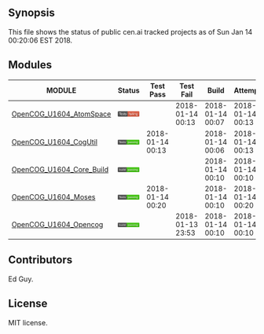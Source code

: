 
## Synopsis

This file shows the status of public cen.ai tracked projects as of Sun Jan 14 00:20:06 EST 2018.

## Modules 

| MODULE | Status | Test Pass | Test Fail| Build | Attempt|
| --- | --- | --- | --- | ---  | --- |
| [OpenCOG_U1604_AtomSpace](jobs/OpenCOG_U1604_AtomSpace.log) | ![Status](/images/TESTFAIL.svg) |  | 2018-01-14 00:13 | 2018-01-14 00:07  | 2018-01-14 00:13 |
| [OpenCOG_U1604_CogUtil](jobs/OpenCOG_U1604_CogUtil.log) | ![Status](/images/TESTPASS.svg) | 2018-01-14 00:13 |  | 2018-01-14 00:06  | 2018-01-14 00:13 |
| [OpenCOG_U1604_Core_Build](jobs/OpenCOG_U1604_Core_Build.log) | ![Status](/images/BUILDPASS.svg) |  |  | 2018-01-14 00:10  | 2018-01-14 00:10 |
| [OpenCOG_U1604_Moses](jobs/OpenCOG_U1604_Moses.log) | ![Status](/images/TESTPASS.svg) | 2018-01-14 00:20 |  | 2018-01-14 00:10  | 2018-01-14 00:20 |
| [OpenCOG_U1604_Opencog](jobs/OpenCOG_U1604_Opencog.log) | ![Status](/images/BUILDPASS.svg) |  | 2018-01-13 23:53 | 2018-01-14 00:10  | 2018-01-14 00:10 |

## Contributors

Ed Guy.

## License

MIT license. 

